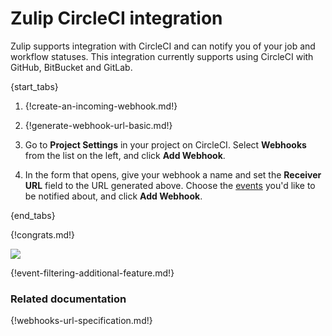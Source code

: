# Zulip CircleCI integration

Zulip supports integration with CircleCI and can notify you of your
job and workflow statuses. This integration currently supports using
CircleCI with GitHub, BitBucket and GitLab.

{start_tabs}

1. {!create-an-incoming-webhook.md!}

1. {!generate-webhook-url-basic.md!}

1. Go to **Project Settings** in your project on CircleCI. Select
   **Webhooks** from the list on the left, and click **Add Webhook**.

1. In the form that opens, give your webhook a name and set the
   **Receiver URL** field to the URL generated above. Choose the
   [events](#filtering-incoming-events) you'd like to be notified about,
   and click **Add Webhook**.

{end_tabs}

{!congrats.md!}

![](/static/images/integrations/circleci/001.png)

{!event-filtering-additional-feature.md!}

### Related documentation

{!webhooks-url-specification.md!}
